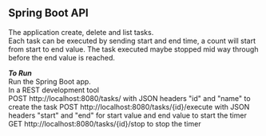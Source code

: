 ## Spring Boot API </br>
The application create, delete and list tasks.</br>
Each task can be executed by sending start and end time, a count will start from start to end value.
The task executed maybe stopped mid way through before the end value is reached.

***To Run***</br>
Run the Spring Boot app. </br>
In a REST development tool </br>
POST http://localhost:8080/tasks/ with JSON headers "id" and "name" to create the task
POST http://localhost:8080/tasks/{id}/execute with JSON headers "start" and "end" for start value and end value to start the timer
GET http://localhost:8080/tasks/{id}/stop to stop the timer

